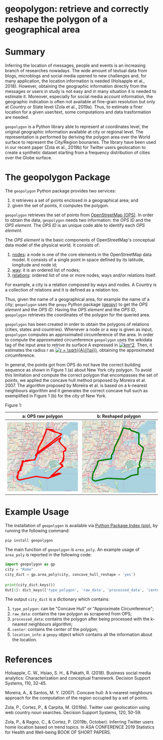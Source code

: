 # geopolygon: retrieve and correctly reshape the polygon of a geographical area
<!--title: 'geopolygon: retrieve and correctly reshape the polygon of a geographical area'
tags:
  - Python
  - geoparsing
  - city polygons
  - concave hull
authors:
  - name: Costantino Ragno
    affiliation: 1 
  - name: Paola Zola
    affiliation: 2
affiliations:
 - name: ANIMA Holding S.p.a., Corso Giuseppe Garibaldi, 99 - 20121 Milano.
   index: 1
 - name: IIT-CNR, Via G. Moruzzi 1, 56124 Pisa, Italy.
   index: 2
date: November 2019
-->
# Summary

Inferring the location of messages, people and events is an increasing branch of
researches nowadays. The wide amount of textual data from blogs, microblogs and 
social media opened to new challenges and, for many application, the location 
information is needed (Holsapple et al., 2018). 
However, obtaining the geographic information directly from the messages or users in study is not easy and in many situation it is needed to estimate it.
Moreover, especially for social media account information, the geographic indication is often not available at fine-grain resolution but only at Country or State level (Zola et al., 2019a). 
Thus, to estimate a finer location for a given user/text, some computations and data trasformation are needed. 

``geopolygon`` is a Python library able to represent at coordinates level, the original 
geographic information available at city or regional level. The representation is 
performed by deriving the polygon area over the World surface to represent the City/Region 
bounaries. The library have been used in our recent paper (Zola et al., 2019b) for Twitter users geolocation to create a synthetic dataset starting from a frequency distribution of cities over the Globe surface.

# The geopolygon Package
The ``geopolygon`` Python package provides two services: 

1. it retrieves a set of points enclosed in a geographical area; and
2. given the set of points, it computes the polygon. 

``geopolygon`` retrieves the set of points from [OpenStreetMap (OPS)](https://www.openstreetmap.org/). In order to obtain the data, ``geopolygon`` needs two information: the *OPS ID* and the *OPS element*. 
The *OPS ID* is an unique code able to identify each *OPS element*. 

The *OPS element* is the basic components of OpenStreetMap's conceptual data model of the physical world. It consists of: 

1. [nodes](https://wiki.openstreetmap.org/wiki/Node): a node is one of the core elements in the OpenStreetMap data model. It consists of a single point in space defined by its latitude, longitude and node id;
2. [way](https://wiki.openstreetmap.org/wiki/Way): it is an ordered list of nodes;
3. [relations](https://wiki.openstreetmap.org/wiki/Relation): ordered list of one or more nodes, ways and/or relations itself.

For example, a city is a relation composed by ways and nodes. A Country is a collection of relations and it is defined as a relation too.

Thus, given the name of a geographical area, for example the name of a city; ``geopolygon`` uses the ``geopy`` Python package ([geopy](https://github.com/geopy/geopy)) to get the *OPS element* and the *OPS ID*. Having the *OPS element* and the *OPS ID*, ``geopolygon`` retrieves the coordinates of the polygon for the queried area.

``geopolygon`` has been created in order to obtain the polygons of relations (cities, states and countries). Whenever a node or a way is given as input, ``geopolygon`` computes an approximated circumference of the area. In order to compute the approxmated circumference ``geopolygon`` uses the wikidata tag of the input area to retrive its surface A expressed in <a href="https://www.codecogs.com/eqnedit.php?latex=km^2" target="_blank"><img src="https://latex.codecogs.com/gif.latex?km^2" title="km^2" /></a>. Then, it estimates the radius r as <a href="https://www.codecogs.com/eqnedit.php?latex=r&space;=&space;\sqrt{{A}/{\pi}}" target="_blank"><img src="https://latex.codecogs.com/gif.latex?r&space;=&space;\sqrt{{A}/{\pi}}" title="r = \sqrt{{A}/{\pi}}" /></a>, obtaining the approximated circumference.

In general, the points got from OPS do not have the correct building sequence as shown in Figure 1 (a) about New York city polygon. To avoid this limitation  and compute the correct polygon that encompasses the set of points, we applied the concave hull method proposed by Moreira et al. 2007. The algorithm proposed by Moreira et al. is based on a k-nearest neighbours algorithm and it generates the correct concave hull such as exemplified in Figure 1 (b) for the city of New York. 

Figure 1:

a: OPS raw polygon            |  b: Reshaped polygon 
:-------------------------:|:-------------------------:
![](https://github.com/CostRagno/geopolygon/blob/master/images/new_york_red-1.png)  |  ![](https://github.com/CostRagno/geopolygon/blob/master/images/new_york_green-1.png)

# Example Usage 
The installation of ``geopolygon`` is available via [Python Package Index (pip)](https://pypi.org/project/geopolygon/), by running the following command:

```pip install geopolygon```

The main function of ``geopolygon`` is ``area_poly``. An example usage of ``area_poly`` is reported in the following code: 

```Python 
import geopolygon as gp
city = "Rome"
city_dict = gp.area_poly(city, concave_hull_reshape = 'yes')

print(city_dict.keys())
Out[1]: dict_keys(['type_polygon', 'raw_data', 'processed_data', 'center', 'location_info'])
```
The output ``city_dict`` is a dictionary which contains:
1. ``type_polygon``: can be "Concave Hull" or "Approximate Circumference";
2. ``raw_data``: contains the raw polygon as scrapered from OPS;
3. ``processed_data``: contains the polygon after being processed with the k-nearest neighbours algorithm;
4. ``center``: contains the center of the polygon;
5. ``location_info``: a ``geopy`` object which contains all the information about the location. 

# References
Holsapple, C. W., Hsiao, S. H., & Pakath, R. (2018). Business social media analytics: Characterization and conceptual framework. Decision Support Systems, 110, 32-45.

Moreira, A., & Santos, M. Y. (2007). Concave hull: A k-nearest neighbours approach for the computation of the region occupied by a set of points.

Zola, P., Cortez, P., & Carpita, M. (2019a). Twitter user geolocation using web country noun searches. Decision Support Systems, 120, 50-59.

Zola, P., & Ragno, C., & Cortez, P. (2019b, October). Inferring Twitter users home location based on trend topics. In ASA CONFERENCE 2019 Statistics for Health and Well-being BOOK OF SHORT PAPERS.


